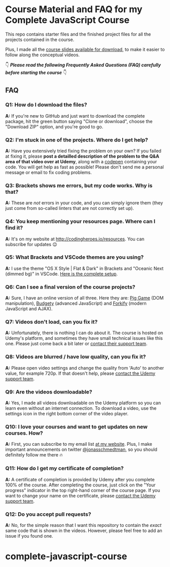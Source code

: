 # Course Material and FAQ for my Complete JavaScript Course

This repo contains starter files and the finished project files for all the projects contained in the course.

Plus, I made all the [course slides available for download](slides-students-C03.pdf), to make it easier to follow along the conceptual videos.

👇 **_Please read the following Frequently Asked Questions (FAQ) carefully before starting the course_** 👇

## FAQ

### Q1: How do I download the files?

**A:** If you're new to GitHub and just want to download the complete package, hit the green button saying "Clone or download", choose the "Download ZIP" option, and you're good to go.

### Q2: I'm stuck in one of the projects. Where do I get help?

**A:** Have you extensively tried fixing the problem on your own? If you failed at fixing it, please **post a detailled description of the problem to the Q&A area of that video over at Udemy**, along with a [codepen](https://codepen.io/pen/) containing your code. You will get help as fast as possible! Please don't send me a personal message or email to fix coding problems.

### Q3: Brackets shows me errors, but my code works. Why is that?

**A:** These are _not_ errors in your code, and you can simply ignore them (they just come from so-called linters that are not correctly set up).

### Q4: You keep mentioning your resources page. Where can I find it?

**A:** It's on my website at <http://codingheroes.io/resources>. You can subscribe for updates 😉

### Q5: What Brackets and VSCode themes are you using?

**A:** I use the theme "OS X Style | Flat & Dark" in Brackets and "Oceanic Next (dimmed bg)" in VSCode. [Here is the complete setup](editors-setup.md).

### Q6: Can I see a final version of the course projects?

**A:** Sure, I have an online version of all three. Here they are: [Pig Game](https://piggame2.netlify.com/) (DOM manipulation), [Budgety](http://budgety2.netlify.com/) (advanced JavaScript) and [Forkify](https://forkify.netlify.com/) (modern JavaScript and AJAX).

### Q7: Videos don't load, can you fix it?

**A:** Unfortunately, there is nothing I can do about it. The course is hosted on Udemy's platform, and sometimes they have small technical issues like this one. Please just come back a bit later or [contact their support team](https://support.udemy.com/hc/en-us).

### Q8: Videos are blurred / have low quality, can you fix it?

**A:** Please open video settings and change the quality from 'Auto' to another value, for example 720p. If that doesn't help, please [contact the Udemy support team](https://support.udemy.com/hc/en-us).

### Q9: Are the videos downloadable?

**A:** Yes, I made all videos downloadable on the Udemy platform so you can learn even without an internet connection. To download a video, use the settings icon in the right bottom corner of the video player.

### Q10: I love your courses and want to get updates on new courses. How?

**A:** First, you can subscribe to my email list [at my website](http://codingheroes.io/newsletter). Plus, I make important announcements on twitter [@jonasschmedtman](https://twitter.com/jonasschmedtman), so you should definitely follow me there 🔥

### Q11: How do I get my certificate of completion?

**A:** A certificate of completion is provided by Udemy after you complete 100% of the course. After completing the course, just click on the "Your progress" indicator in the top right-hand corner of the course page. If you want to change your name on the certificate, please [contact the Udemy support team](https://support.udemy.com/hc/en-us).

### Q12: Do you accept pull requests?

**A:** No, for the simple reason that I want this repository to contain the _exact_ same code that is shown in the videos. However, please feel free to add an issue if you found one.
# complete-javascript-course
